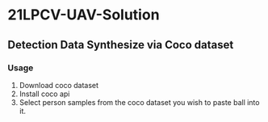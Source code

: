 # 21LPCV-UAV-Solution

## Detection Data Synthesize via Coco dataset
### Usage
1. Download coco dataset
2. Install coco api
3. Select person samples from the coco dataset you wish to paste ball into it. 


